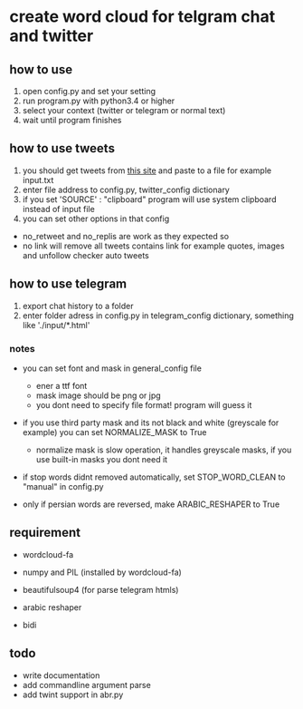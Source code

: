 # create word cloud for telgram chat and twitter


## how to use
1. open config.py and set your setting
2. run program.py with python3.4 or higher
3. select your context (twitter or telegram or normal text)
4. wait until program finishes



## how to use tweets
1. you should get tweets from [this site](https://www.allmytweets.net/) and paste to a file for example input.txt
2. enter file address to config.py, twitter_config dictionary
3. if you set 'SOURCE' : "clipboard" program will use system clipboard instead of input file
4. you can set other options in that config
 + no_retweet and no_replis are work as they expected so
 + no link will remove all tweets contains link for example quotes, images and unfollow checker auto tweets


## how to use telegram
1. export chat history to a folder
2. enter folder adress in config.py in telegram_config dictionary, something like './input/*.html'



### notes
+ you can set font and mask in general_config file
  + ener a ttf font
  + mask image should be png or jpg
  + you dont need to specify file format! program will guess it

+ if you use third party mask and its not black and white (greyscale for example) you can set NORMALIZE_MASK to True
  + normalize mask is slow operation, it handles greyscale masks, if you use built-in masks you dont need it

+ if stop words didnt removed automatically, set STOP_WORD_CLEAN to "manual" in config.py
+ only if persian words are reversed, make ARABIC_RESHAPER to True


## requirement
+ wordcloud-fa
+ numpy and PIL (installed by wordcloud-fa)
+ beautifulsoup4 (for parse telegram htmls)

+ arabic reshaper
+ bidi

## todo
+ write documentation
+ add commandline argument parse
+ add twint support in abr.py
